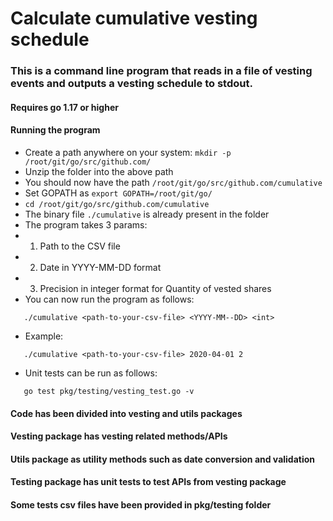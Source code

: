 # Calculate cumulative vesting schedule

### This is a command line program that reads in a file of vesting events and outputs a vesting schedule to stdout.

####  Requires go 1.17 or higher 

#### Running the program
 * Create a path anywhere on your system: `mkdir -p /root/git/go/src/github.com/`
 * Unzip the folder into the above path
 * You should now have the path `/root/git/go/src/github.com/cumulative`
 * Set GOPATH as `export GOPATH=/root/git/go/`
 * `cd /root/git/go/src/github.com/cumulative`
 * The binary file `./cumulative` is already present in the folder
 * The program takes 3 params:
 * 1. Path to the CSV file
 * 2. Date in YYYY-MM-DD format
 * 3. Precision in integer format for Quantity of vested shares 
 * You can now run the program as follows:
 ```
 	./cumulative <path-to-your-csv-file> <YYYY-MM--DD> <int>
 ```
 * Example:
 ```
 	./cumulative <path-to-your-csv-file> 2020-04-01 2
 ```
 * Unit tests can be run as follows:
```
   go test pkg/testing/vesting_test.go -v
``` 

#### Code has been divided into vesting and utils packages 
#### Vesting package has vesting related methods/APIs
#### Utils package as utility methods such as date conversion and validation
#### Testing package has unit tests to test APIs from vesting package
#### Some tests csv files have been provided in pkg/testing folder
 

